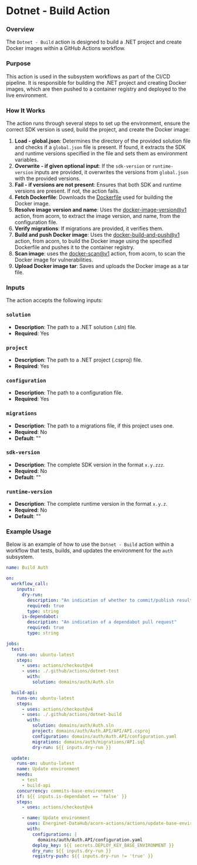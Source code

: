 # Dotnet - Build Action

### Overview

The `Dotnet - Build` action is designed to build a .NET project and create Docker images within a GitHub Actions workflow.

### Purpose

This action is used in the subsystem workflows as part of the CI/CD pipeline. It is responsible for building the .NET project and creating Docker images, which are then pushed to a container registry and deployed to the live environment.

### How It Works

The action runs through several steps to set up the environment, ensure the correct SDK version is used, build the project, and create the Docker image:

1. **Load - global.json**: Determines the directory of the provided solution file and checks if a `global.json` file is present. If found, it extracts the SDK and runtime versions specified in the file and sets them as environment variables.
2. **Overwrite - if given optional input**: If the `sdk-version` or `runtime-version` inputs are provided, it overwrites the versions from `global.json` with the provided versions.
3. **Fail - if versions are not present**: Ensures that both SDK and runtime versions are present. If not, the action fails.
4. **Fetch Dockerfile**: Downloads the [Dockerfile](https://github.com/Energinet-DataHub/acorn-actions/Dockerfile.simplified) used for building the Docker image.
5. **Resolve image version and name**: Uses the [docker-image-version@v1](https://github.com/Energinet-DataHub/acorn-actions/blob/main/actions/docker-image-version/action.yaml) action, from acorn, to extract the image version, and name, from the configuration file.
6. **Verify migrations**: If migrations are provided, it verifies them.
7. **Build and push Docker image**: Uses the [docker-build-and-push@v1](https://github.com/Energinet-DataHub/acorn-actions/blob/main/actions/docker-build-and-push/action.yaml) action, from acorn, to build the Docker image using the specified Dockerfile and pushes it to the container registry.
8. **Scan image**: uses the [docker-scan@v1](https://github.com/Energinet-DataHub/acorn-actions/blob/main/actions/docker-scan/action.yaml) action, from acorn, to scan the Docker image for vulnerabilities.
9. **Upload Docker image tar**: Saves and uploads the Docker image as a tar file.

### Inputs

The action accepts the following inputs:

### `solution`

- **Description**: The path to a .NET solution (.sln) file.
- **Required**: Yes

### `project`

- **Description**: The path to a .NET project (.csproj) file.
- **Required**: Yes

### `configuration`

- **Description**: The path to a configuration file.
- **Required**: Yes

### `migrations`

- **Description**: The path to a migrations file, if this project uses one.
- **Required**: No
- **Default**: ""

### `sdk-version`

- **Description**: The complete SDK version in the format `x.y.zzz`.
- **Required**: No
- **Default**: ""

### `runtime-version`

- **Description**: The complete runtime version in the format `x.y.z`.
- **Required**: No
- **Default**: ""

### Example Usage

Below is an example of how to use the `Dotnet - Build` action within a workflow that tests, builds, and updates the environment for the `auth` subsystem.

```yaml
name: Build Auth

on:
  workflow_call:
    inputs:
      dry-run:
        description: "An indication of whether to commit/publish results"
        required: true
        type: string
      is-dependabot:
        description: "An indication of a dependabot pull request"
        required: true
        type: string

jobs:
  test:
    runs-on: ubuntu-latest
    steps:
      - uses: actions/checkout@v4
      - uses: ./.github/actions/dotnet-test
        with:
          solution: domains/auth/Auth.sln

  build-api:
    runs-on: ubuntu-latest
    steps:
      - uses: actions/checkout@v4
      - uses: ./.github/actions/dotnet-build
        with:
          solution: domains/auth/Auth.sln
          project: domains/auth/Auth.API/API/API.csproj
          configuration: domains/auth/Auth.API/configuration.yaml
          migrations: domains/auth/migrations/API.sql
          dry-run: ${{ inputs.dry-run }}

  update:
    runs-on: ubuntu-latest
    name: Update environment
    needs:
      - test
      - build-api
    concurrency: commits-base-environment
    if: ${{ inputs.is-dependabot == 'false' }}
    steps:
      - uses: actions/checkout@v4

      - name: Update environment
        uses: Energinet-DataHub/acorn-actions/actions/update-base-environment@adjust-dotnet-validations
        with:
          configurations: |
            domains/auth/Auth.API/configuration.yaml
          deploy_key: ${{ secrets.DEPLOY_KEY_BASE_ENVIRONMENT }}
          dry_run: ${{ inputs.dry-run }}
          registry-push: ${{ inputs.dry-run != 'true' }}
```
